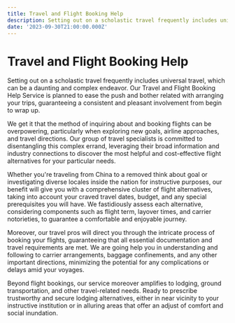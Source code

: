 ```yaml
---
title: Travel and Flight Booking Help
description: Setting out on a scholastic travel frequently includes universal travel, which can be a daunting and complex endeavor. Our Travel and Flight Booking Help Service is planned to ease the push and bother related with arranging your trips, guaranteeing a consistent and pleasant involvement from begin to wrap up.
date: '2023-09-30T21:00:00.000Z'
---
```

# Travel and Flight Booking Help

Setting out on a scholastic travel frequently includes universal travel, which can be a daunting and complex endeavor. Our Travel and Flight Booking Help Service is planned to ease the push and bother related with arranging your trips, guaranteeing a consistent and pleasant involvement from begin to wrap up.

We get it that the method of inquiring about and booking flights can be overpowering, particularly when exploring new goals, airline approaches, and travel directions. Our group of travel specialists is committed to disentangling this complex errand, leveraging their broad information and industry connections to discover the most helpful and cost-effective flight alternatives for your particular needs.

Whether you're traveling from China to a removed think about goal or investigating diverse locales inside the nation for instructive purposes, our benefit will give you with a comprehensive cluster of flight alternatives, taking into account your craved travel dates, budget, and any special prerequisites you will have. We fastidiously assess each alternative, considering components such as flight term, layover times, and carrier notorieties, to guarantee a comfortable and enjoyable journey.

Moreover, our travel pros will direct you through the intricate process of booking your flights, guaranteeing that all essential documentation and travel requirements are met. We are going help you in understanding and following to carrier arrangements, baggage confinements, and any other important directions, minimizing the potential for any complications or delays amid your voyages.

Beyond flight bookings, our service moreover amplifies to lodging, ground transportation, and other travel-related needs. Ready to prescribe trustworthy and secure lodging alternatives, either in near vicinity to your instructive institution or in alluring areas that offer an adjust of comfort and social inundation.
